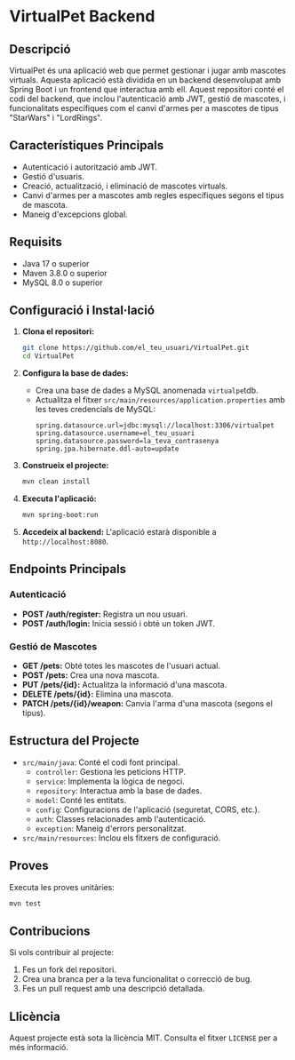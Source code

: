 # VirtualPet Backend

## Descripció

VirtualPet és una aplicació web que permet gestionar i jugar amb mascotes virtuals. Aquesta aplicació està dividida en un backend desenvolupat amb Spring Boot i un frontend que interactua amb ell. Aquest repositori conté el codi del backend, que inclou l'autenticació amb JWT, gestió de mascotes, i funcionalitats específiques com el canvi d'armes per a mascotes de tipus "StarWars" i "LordRings".

## Característiques Principals

- Autenticació i autorització amb JWT.
- Gestió d'usuaris.
- Creació, actualització, i eliminació de mascotes virtuals.
- Canvi d'armes per a mascotes amb regles específiques segons el tipus de mascota.
- Maneig d'excepcions global.

## Requisits

- Java 17 o superior
- Maven 3.8.0 o superior
- MySQL 8.0 o superior

## Configuració i Instal·lació

1. **Clona el repositori:**

   ```bash
   git clone https://github.com/el_teu_usuari/VirtualPet.git
   cd VirtualPet
   ```

2. **Configura la base de dades:**

   - Crea una base de dades a MySQL anomenada `virtualpe`tdb.
   - Actualitza el fitxer `src/main/resources/application.properties` amb les teves credencials de MySQL:
     ```properties
     spring.datasource.url=jdbc:mysql://localhost:3306/virtualpet
     spring.datasource.username=el_teu_usuari
     spring.datasource.password=la_teva_contrasenya
     spring.jpa.hibernate.ddl-auto=update
     ```

3. **Construeix el projecte:**

   ```bash
   mvn clean install
   ```

4. **Executa l'aplicació:**

   ```bash
   mvn spring-boot:run
   ```

5. **Accedeix al backend:**
   L'aplicació estarà disponible a `http://localhost:8080`.

## Endpoints Principals

### Autenticació

- **POST /auth/register:** Registra un nou usuari.
- **POST /auth/login:** Inicia sessió i obté un token JWT.

### Gestió de Mascotes

- **GET /pets:** Obté totes les mascotes de l'usuari actual.
- **POST /pets:** Crea una nova mascota.
- **PUT /pets/{id}:** Actualitza la informació d'una mascota.
- **DELETE /pets/{id}:** Elimina una mascota.
- **PATCH /pets/{id}/weapon:** Canvia l'arma d'una mascota (segons el tipus).

## Estructura del Projecte

- `src/main/java`: Conté el codi font principal.
  - `controller`: Gestiona les peticions HTTP.
  - `service`: Implementa la lògica de negoci.
  - `repository`: Interactua amb la base de dades.
  - `model`: Conté les entitats.
  - `config`: Configuracions de l'aplicació (seguretat, CORS, etc.).
  - `auth`: Classes relacionades amb l'autenticació.
  - `exception`: Maneig d'errors personalitzat.
- `src/main/resources`: Inclou els fitxers de configuració.

## Proves

Executa les proves unitàries:

```bash
mvn test
```

## Contribucions

Si vols contribuir al projecte:

1. Fes un fork del repositori.
2. Crea una branca per a la teva funcionalitat o correcció de bug.
3. Fes un pull request amb una descripció detallada.

## Llicència

Aquest projecte està sota la llicència MIT. Consulta el fitxer `LICENSE` per a més informació.

